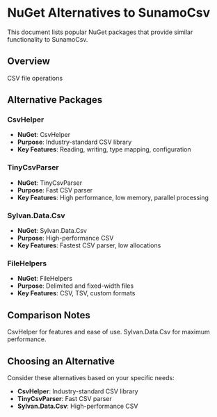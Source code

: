 # NuGet Alternatives to SunamoCsv

This document lists popular NuGet packages that provide similar functionality to SunamoCsv.

## Overview

CSV file operations

## Alternative Packages

### CsvHelper
- **NuGet**: CsvHelper
- **Purpose**: Industry-standard CSV library
- **Key Features**: Reading, writing, type mapping, configuration

### TinyCsvParser
- **NuGet**: TinyCsvParser
- **Purpose**: Fast CSV parser
- **Key Features**: High performance, low memory, parallel processing

### Sylvan.Data.Csv
- **NuGet**: Sylvan.Data.Csv
- **Purpose**: High-performance CSV
- **Key Features**: Fastest CSV parser, low allocations

### FileHelpers
- **NuGet**: FileHelpers
- **Purpose**: Delimited and fixed-width files
- **Key Features**: CSV, TSV, custom formats

## Comparison Notes

CsvHelper for features and ease of use. Sylvan.Data.Csv for maximum performance.

## Choosing an Alternative

Consider these alternatives based on your specific needs:
- **CsvHelper**: Industry-standard CSV library
- **TinyCsvParser**: Fast CSV parser
- **Sylvan.Data.Csv**: High-performance CSV
